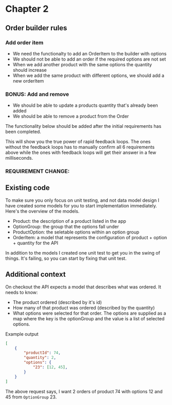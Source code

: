 # Chapter 2

## Order builder rules

### Add order item
- We need the functionalty to add an OrderItem to the builder with options
- We should not be able to add an order if the required options are not set
- When we add another product with the same options the quantity should increase
- When we add the same product with different options, we should add a new orderItem

### BONUS: Add and remove
- We should be able to update a products quantity that's already been added
- We should be able to remove a product from the Order

The functionality below should be added after the initial requirements has been completed. 

This will show you the true power of rapid feedback loops. The ones without the feedback loops has to manually confirm all 6 requirements above while the ones with feedback loops will get their answer in a few milliseconds. 

### REQUIREMENT CHANGE: 

## Existing code

To make sure you only focus on unit testing, and not data model design I have created some models for you to start implementation immediately. Here's the overview of the models.
- Product: the description of a product listed in the app
- OptionGroup: the group that the options fall under
- ProductOption: the seletable options within an option group
- OrderItem: a model that represents the configuration of product + option + quantity for the API

In addition to the models I created one unit test to get you in the swing of things. It's failing, so you can start by fixing that unit test. 

## Additional context

On checkout the API expects a model that describes what was ordered. It needs to know: 
- The product ordered (described by it's id)
- How many of that product was ordered (described by the quantity)
- What options were selected for that order. The options are supplied as a map where the key is the optionGroup and the value is a list of selected options.

Example output

```json
[
    {
        "productId": 74,
        "quantity": 2,
        "options": {
            "23": [12, 45],
        }
    }
]
```

The above request says, I want 2 orders of product 74 with options 12 and 45 from `OptionGroup` 23. 